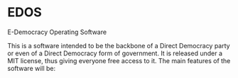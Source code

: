 # EDOS
E-Democracy Operating Software

This is a software intended to be the backbone of a Direct Democracy party or even of a Direct Democracy form of government. It is released under a MIT license, thus giving everyone free access to it.
The main features of the software will be:
